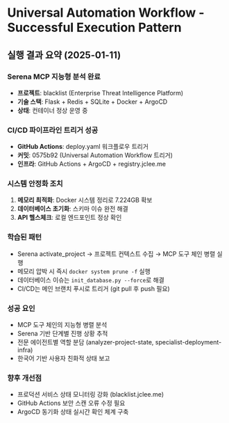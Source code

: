 # Universal Automation Workflow - Successful Execution Pattern

## 실행 결과 요약 (2025-01-11)

### Serena MCP 지능형 분석 완료
- **프로젝트**: blacklist (Enterprise Threat Intelligence Platform)  
- **기술 스택**: Flask + Redis + SQLite + Docker + ArgoCD
- **상태**: 컨테이너 정상 운영 중

### CI/CD 파이프라인 트리거 성공
- **GitHub Actions**: deploy.yaml 워크플로우 트리거
- **커밋**: 0575b92 (Universal Automation Workflow 트리거)
- **인프라**: GitHub Actions + ArgoCD + registry.jclee.me

### 시스템 안정화 조치
1. **메모리 최적화**: Docker 시스템 정리로 7.224GB 확보
2. **데이터베이스 초기화**: 스키마 이슈 완전 해결
3. **API 헬스체크**: 로컬 엔드포인트 정상 확인

### 학습된 패턴
- Serena activate_project → 프로젝트 컨텍스트 수집 → MCP 도구 체인 병렬 실행
- 메모리 압박 시 즉시 `docker system prune -f` 실행
- 데이터베이스 이슈는 `init_database.py --force`로 해결
- CI/CD는 메인 브랜치 푸시로 트리거 (git pull 후 push 필요)

### 성공 요인
- MCP 도구 체인의 지능형 병렬 분석
- Serena 기반 단계별 진행 상황 추적
- 전문 에이전트별 역할 분담 (analyzer-project-state, specialist-deployment-infra)
- 한국어 기반 사용자 친화적 상태 보고

### 향후 개선점
- 프로덕션 서비스 상태 모니터링 강화 (blacklist.jclee.me)
- GitHub Actions 보안 스캔 오류 수정 필요
- ArgoCD 동기화 상태 실시간 확인 체계 구축